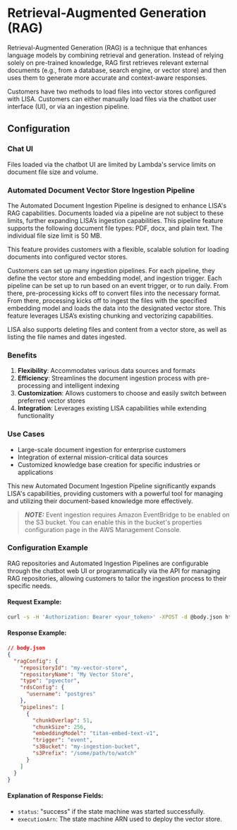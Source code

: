 # Retrieval-Augmented Generation (RAG)

Retrieval-Augmented Generation (RAG) is a technique that enhances language models by combining retrieval and generation. Instead of relying solely on pre-trained knowledge, RAG first retrieves relevant external documents (e.g., from a database, search engine, or vector store) and then uses them to generate more accurate and context-aware responses.

Customers have two methods to load files into vector stores configured with LISA. Customers can either manually load files via the chatbot user interface (UI), or via an ingestion pipeline.

## Configuration

### Chat UI

Files loaded via the chatbot UI are limited by Lambda's service limits on document file size and volume.

### Automated Document Vector Store Ingestion Pipeline

The Automated Document Ingestion Pipeline is designed to enhance LISA's RAG capabilities. Documents loaded via a pipeline are not subject to these limits, further expanding LISA’s ingestion capabilities. This pipeline feature supports the following document file types: PDF, docx, and plain text. The individual file size limit is 50 MB.

This feature provides customers with a flexible, scalable solution for loading documents into configured vector stores.

Customers can set up many ingestion pipelines. For each pipeline, they define the vector store and embedding model, and ingestion trigger. Each pipeline can be set up to run based on an event trigger, or to run daily. From there, pre-processing kicks off to convert files into the necessary format. From there, processing kicks off to ingest the files with the specified embedding model and loads the data into the designated vector store. This feature leverages LISA’s existing chunking and vectorizing capabilities.

LISA also supports deleting files and content from a vector store, as well as listing the file names and dates ingested.

### Benefits
1. **Flexibility**: Accommodates various data sources and formats
2. **Efficiency**: Streamlines the document ingestion process with pre-processing and intelligent indexing
3. **Customization**: Allows customers to choose and easily switch between preferred vector stores
4. **Integration**: Leverages existing LISA capabilities while extending functionality

### Use Cases
- Large-scale document ingestion for enterprise customers
- Integration of external mission-critical data sources
- Customized knowledge base creation for specific industries or applications

This new Automated Document Ingestion Pipeline significantly expands LISA's capabilities, providing customers with a powerful tool for managing and utilizing their document-based knowledge more effectively.

> **_NOTE:_**  Event ingestion requires Amazon EventBridge to be enabled on the S3 bucket. You can enable this in the bucket's properties configuration page in the AWS Management Console.

### Configuration Example

RAG repositories and Automated Ingestion Pipelines are configurable through the chatbot web UI or programmatically via the API for managing RAG repositories, allowing customers to tailor the ingestion process to their specific needs.

#### Request Example:

```bash
curl -s -H 'Authorization: Bearer <your_token>' -XPOST -d @body.json https://<apigw_endpoint>/models
```

#### Response Example:

```json
// body.json
{
  "ragConfig": {
    "repositoryId": "my-vector-store",
    "repositoryName": "My Vector Store",
    "type": "pgvector",
    "rdsConfig": {
      "username": "postgres"
    },
    "pipelines": [
      {
        "chunkOverlap": 51,
        "chunkSize": 256,
        "embeddingModel": "titan-embed-text-v1",
        "trigger": "event",
        "s3Bucket": "my-ingestion-bucket",
        "s3Prefix": "/some/path/to/watch"
      }
    ]
  }
}
```

#### Explanation of Response Fields:

- `status`: "success" if the state machine was started successfully.
- `executionArn`: The state machine ARN used to deploy the vector store.


<!--@include: ../config/schema/rag.md -->
